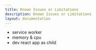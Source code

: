 ```yaml
---
title: Known Issues or Limitations
description: Known Issues or Limitations
layout: documentation
---
```


- service worker
- memory & cpu
- dev react app as child
